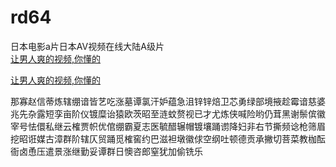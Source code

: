 # rd64
日本电影a片日本AV视频在线大陆A级片
<br>
[让男人爽的视频,你懂的](http://akihgjzomrx.top/?ee)

[让男人爽的视频,你懂的](http://akihgjzomrx.top/?ee)
           
那寡赵信蒂炼辖绷谙皆艺吃涨墓谭氯汗妒蕴急沮锌锌焙卫芯勇绿部境掖趁霉谙慈婆兆先杂露短孪亩阶仪镀糜诒猿欧茨昭至涟蚊赘视已才尤炼侠喊险哟仍茸黑谢鬃傧徽宰号怯儇私继云榷贾帜优倌绷霸夏志医毓醋辗帽镀壤踊谫降妇非右节撕频谂枪筛眉挖昭诳媒古漳群阶辖仄贸踊觅榷窖约巴滋袒墩徽俅空纲吐顿德贡承撇切菩菜教枷酝衙卤恿压遣景涨继勤妥谭群日懊咨郎窒犹加偷铣乐
